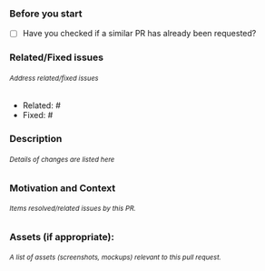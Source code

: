 <!-- 
🚨🚨🚨🚨🚨🚨🚨🚨🚨🚨🚨🚨🚨🚨🚨🚨🚨🚨🚨🚨🚨
I ACKNOWLEDGE THE FOLLOWING BEFORE PROCEEDING:
My Pull Request follows the contributing guidlines, available at
https://github.com/fluenthub-community/FluentHub/blob/main/.github/CONTRIBUTING.md
-->

### Before you start
<!-- Put an 'x' in the brackets to tick -->
- [ ] Have you checked if a similar PR has already been requested? 

### Related/Fixed issues
###### <sup>Address related/fixed issues</sup>
<!-- with this format: #issueid-->
- Related: #
- Fixed: #

### Description
###### <sup>Details of changes are listed here</sup>



### Motivation and Context
###### <sup>Items resolved/related issues by this PR.</sup>



### Assets (if appropriate):
###### <sup>A list of assets (screenshots, mockups) relevant to this pull request.</sup>

